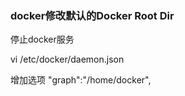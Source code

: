 ### docker修改默认的Docker Root Dir

停止docker服务

vi /etc/docker/daemon.json

增加选项 "graph":"/home/docker",